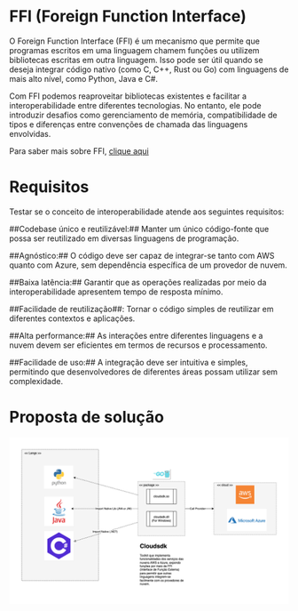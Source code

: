 # FFI (Foreign Function Interface)

O Foreign Function Interface (FFI) é um mecanismo que permite que programas escritos em uma linguagem chamem funções ou utilizem bibliotecas escritas em outra linguagem. Isso pode ser útil quando se deseja integrar código nativo (como C, C++, Rust ou Go) com linguagens de mais alto nível, como Python, Java e C#.

Com FFI podemos reaproveitar bibliotecas existentes e facilitar a interoperabilidade entre diferentes tecnologias. No entanto, ele pode introduzir desafios como gerenciamento de memória, compatibilidade de tipos e diferenças entre convenções de chamada das linguagens envolvidas.

Para saber mais sobre FFI, [clique aqui]()

# Requisitos 

Testar se o conceito de interoperabilidade atende aos seguintes requisitos:

##Codebase único e reutilizável:## Manter um único código-fonte que possa ser reutilizado em diversas linguagens de programação.

##Agnóstico:## O código deve ser capaz de integrar-se tanto com AWS quanto com Azure, sem dependência específica de um provedor de nuvem.

##Baixa latência:## Garantir que as operações realizadas por meio da interoperabilidade apresentem tempo de resposta mínimo.

##Facilidade de reutilização##: Tornar o código simples de reutilizar em diferentes contextos e aplicações.

##Alta performance:## As interações entre diferentes linguagens e a nuvem devem ser eficientes em termos de recursos e processamento.

##Facilidade de uso:## A integração deve ser intuitiva e simples, permitindo que desenvolvedores de diferentes áreas possam utilizar sem complexidade.

# Proposta de solução

![proposta](./doc/ffi.drawio.png)




  

